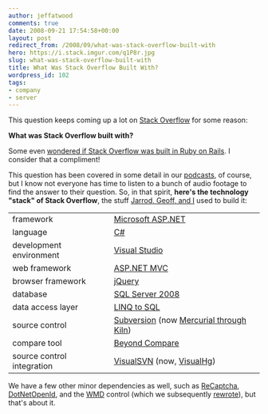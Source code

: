 ```yaml
---
author: jeffatwood
comments: true
date: 2008-09-21 17:54:58+00:00
layout: post
redirect_from: /2008/09/what-was-stack-overflow-built-with
hero: https://i.stack.imgur.com/q1P8r.jpg
slug: what-was-stack-overflow-built-with
title: What Was Stack Overflow Built With?
wordpress_id: 102
tags:
- company
- server
---
```



This question keeps coming up a lot on [Stack Overflow](http://stackoverflow.com) for some reason:



**What was Stack Overflow built with?**



Some even [wondered if Stack Overflow was built in Ruby on Rails](http://stackoverflow.com/questions/67131/is-stackoverflowcom-written-in-ruby-on-rails). I consider that a compliment!



This question has been covered in some detail in our [podcasts](http://blog.stackoverflow.com/category/podcasts/), of course, but I know not everyone has time to listen to a bunch of audio footage to find the answer to their question. So, in that spirit, **here's the technology "stack" of Stack Overflow**, the stuff [Jarrod, Geoff, and I](http://blog.stackoverflow.com/2008/08/special-development-team-podcast/) used to build it:



<table cellpadding="4" width="600" cellspacing="4" >
<tr >
<td >framework
</td>
<td ><a href="http://en.wikipedia.org/wiki/ASP.NET">Microsoft ASP.NET</a>
</td></tr>
<tr >
<td >language
</td>
<td ><a href="http://en.wikipedia.org/wiki/C_Sharp_(programming_language">C#</a>
</td></tr>
<tr >
<td >development environment
</td>
<td ><a href="http://msdn.microsoft.com/en-us/vstudio/default.aspx">Visual Studio</a>
</td></tr>
<tr >
<td >web framework
</td>
<td ><a href="http://www.asp.net/mvc/">ASP.NET MVC</a>
</td></tr>
<tr >
<td >browser framework
</td>
<td ><a href="http://jquery.com/">jQuery</a>
</td></tr>
<tr >
<td >database
</td>
<td ><a href="http://msdn.microsoft.com/en-us/sqlserver/default.aspx">SQL Server 2008</a>
</td></tr>
<tr >
<td >data access layer
</td>
<td ><a href="http://msdn.microsoft.com/en-us/library/bb425822.aspx">LINQ to SQL</a>
</td></tr>
<tr >
<td >source control
</td>
<td ><a href="http://en.wikipedia.org/wiki/Subversion_(software)">Subversion</a> (now <a href="http://blog.stackoverflow.com/2010/04/stack-overflow-and-dvcs/">Mercurial through Kiln</a>)
</td></tr>
<tr >
<td >compare tool
</td>
<td ><a href="http://www.scootersoftware.com/index.php?from=codinghorror">Beyond Compare</a>
</td></tr>
<tr >
<td >source control integration
</td>
<td ><a href="http://www.visualsvn.com/">VisualSVN</a> (now, <a href="http://visualhg.codeplex.com/">VisualHg</a>)
</td></tr>
</table>



We have a few other minor dependencies as well, such as [ReCaptcha](http://recaptcha.net/), [DotNetOpenId](http://code.google.com/p/dotnetopenid/), and the [WMD](http://wmd-editor.com/) control (which we subsequently [rewrote](http://blog.stackoverflow.com/2009/01/wmd-editor-reverse-engineered/)), but that's about it.

